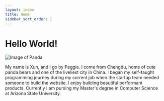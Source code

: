 ```yaml
---
layout: index
title: Home
sidebar_sort_order: 1
---
```


# Hello World!

![Image of Panda](https://res.cloudinary.com/peggiexplode/image/upload/w_1000,ar_16:9,c_fill,g_auto,e_sharpen/v1631814987/YelpCamp/3000_agbszs.jpg)

My name is Xun, and I go by Peggie. I come from Chengdu, home of cute panda bears and one of the liveliest city in China. I began my self-taught programming journey during my current job when the startup team needed someone to build the website. I enjoy building beautiful performant products. Currently I am pursing my Master's degree in Computer Science at Arizona State University. 
